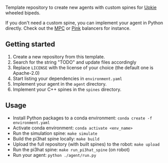 Template repository to create new agents with custom spines for [Upkie](https://github.com/upkie/upkie) wheeled bipeds.

If you don't need a custom spine, you can implement your agent in Python directly. Check out the [MPC](https://github.com/upkie/mpc_balancer) or [Pink](https://github.com/upkie/pink_balancer) balancers for instance.

## Getting started

1. Create a new repository from this template.
2. Search for the string "TODO" and update files accordingly
3. Replace ``LICENSE`` with the license of your choice (the default one is Apache-2.0)
4. Start listing your dependencies in ``environment.yaml``
5. Implement your agent in the ``agent`` directory.
6. Implement your C++ spines in the ``spines`` directory.

## Usage

- Install Python packages to a conda environment: ``conda create -f environment.yaml``
- Activate conda environment: ``conda activate <env_name>``
- Run the simulation spine: ``make simulate``
- Build the pi3hat spine locally: ``make build``
- Upload the full repository (with built spines) to the robot: ``make upload``
- Run the pi3hat spine: ``make run_pi3hat_spine`` (on robot)
- Run your agent: ``python ./agent/run.py``
